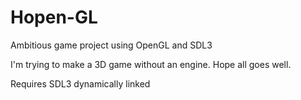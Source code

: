 # Hopen-GL
Ambitious game project using OpenGL and SDL3

I'm trying to make a 3D game without an engine. Hope all goes well.

Requires SDL3 dynamically linked
